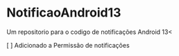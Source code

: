 # NotificaoAndroid13
Um repositorio para o codigo de notificações Android 13&lt;

[ ]  Adicionado a Permissão de notificações
